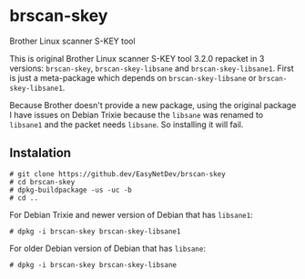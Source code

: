 # brscan-skey
Brother Linux scanner S-KEY tool

This is original Brother Linux scanner S-KEY tool 3.2.0 repacket in 3 versions: `brscan-skey`, `brscan-skey-libsane` and `brscan-skey-libsane1`. First is just a meta-package which depends on `brscan-skey-libsane` or `brscan-skey-libsane1`.

Because Brother doesn't provide a new package, using the original package I have issues on Debian Trixie because the `libsane` was renamed to `libsane1` and the packet needs `libsane`.
So installing it will fail.

## Instalation

```
# git clone https://github.dev/EasyNetDev/brscan-skey
# cd brscan-skey
# dpkg-buildpackage -us -uc -b
# cd ..
```

For Debian Trixie and newer version of Debian that has `libsane1`:

```
# dpkg -i brscan-skey brscan-skey-libsane1
```
For older Debian version of Debian that has `libsane`:
```
# dpkg -i brscan-skey brscan-skey-libsane
```
